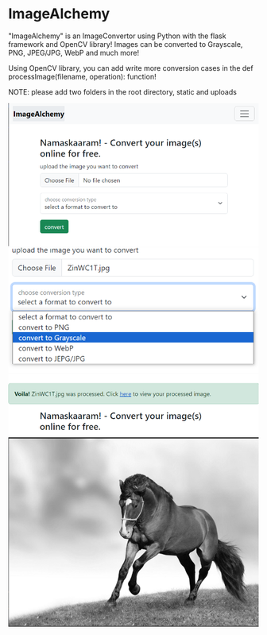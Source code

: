 # ImageAlchemy
"ImageAlchemy" is an ImageConvertor using Python with the flask framework and OpenCV library! Images can be converted to Grayscale, PNG, JPEG/JPG, WebP and much more!

Using OpenCV library, you can add write more conversion cases in the
def processImage(filename, operation):
function!

NOTE: please add two folders in the root directory, static and uploads

<img src="Screenshot_1.png" alt="Screenshot 1">
<img src="Screenshot_2.png" alt="Screenshot 2">
<img src="Screenshot_3.png" alt="Screenshot 3">
<img src="Screenshot_4.png" alt="Screenshot 4">

